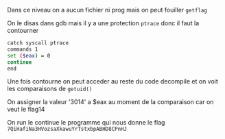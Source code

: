 Dans ce niveau on a aucun fichier ni prog mais on peut fouiller ```getflag```

On le disas dans gdb mais il y a une protection ```ptrace``` donc il faut la contourner

```sh
catch syscall ptrace
commands 1
set ($eax) = 0
continue
end
```

Une fois contourne on peut acceder au reste du code decompile et on voit les comparaisons de ```getuid()```

On assigner la valeur '3014' a $eax au moment de la comparaison car on veut le flag14

On run le continue le programme qui nous donne le flag ```7QiHafiNa3HVozsaXkawuYrTstxbpABHD8CPnHJ```